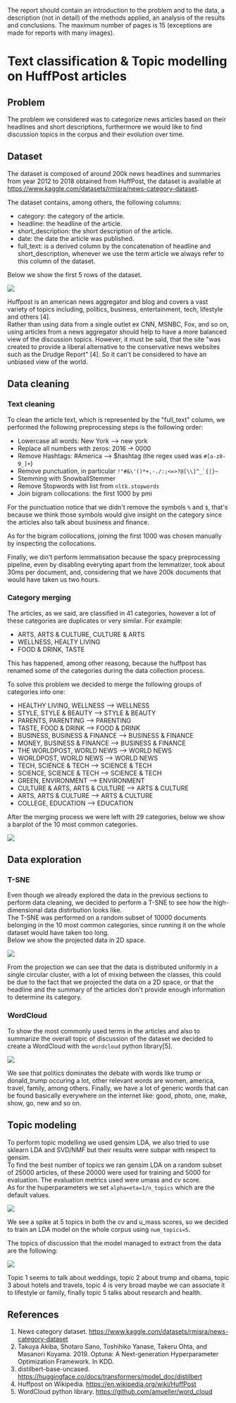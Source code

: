 The report should contain an introduction to the problem and to the data, a description (not in detail) of the methods applied, an analysis of the results and conclusions. The maximum number of pages is 15 (exceptions are made for reports with many images).

# Text classification & Topic modelling on HuffPost articles

## Problem
The problem we considered was to categorize news articles based on their headlines and short descriptions, furthermore we would like to find discussion topics in the corpus and their evolution over time.

## Dataset
The dataset is composed of around 200k news headlines and summaries from year 2012 to 2018 obtained from HuffPost, the dataset is available at https://www.kaggle.com/datasets/rmisra/news-category-dataset.

The dataset contains, among others, the following columns:

* category: the category of the article.
* headline: the headline of the article.
* short_description: the short description of the article.
* date: the date the article was published.
* full_text: is a derived column by the concatenation of headline and short_description, whenever we use the term article we always refer to this column of the dataset.

Below we show the first 5 rows of the dataset.

![](images/dataset.png)

Huffpost is an american news aggregator and blog and covers a vast variety of topics including, politics, business, entertainment, tech, lifestyle and others [4].  
Rather than using data from a single outlet ex CNN, MSNBC, Fox, and so on, using articles from a news aggregator should help to have a more balanced view of the discussion topics. However, it must be said, that the site "was created to provide a liberal alternative to the conservative news websites such as the Drudge Report" [4]. So it can't be considered to have an unbiased view of the world.

## Data cleaning

### Text cleaning

To clean the article text, which is represented by the "full_text" column, we performed the following preprocessing steps is the following order:

* Lowercase all words: New York --> new york
* Replace all numbers with zeros: 2016 -> 0000
* Remove Hashtags: #America --> $hashtag (the regex used was `#[a-z0-9_]+`)
* Remove punctuation, in particular ```!"#&\'()*+,-./:;<=>?@[\\]^_`{|}~```
* Stemming with SnowballStemmer
* Remove Stopwords with list from `nltk.stopwords`
* Join bigram collocations: the first 1000 by pmi

For the punctuation notice that we didn't remove the symbols `%` and `$`, that's because we think those symbols would give insight on the category since the articles also talk about business and finance.  

As for the bigram collocations, joining the first 1000 was chosen manually by inspecting the collocations.

Finally, we din't perform lemmatisation because the spacy preprocessing pipeline, even by disabling everyting apart from the lemmatizer, took about 30ms per document, and, considering that we have 200k documents that would have taken us two hours.

### Category merging

The articles, as we said, are classified in 41 categories, however a lot of these categories are duplicates or very similar. For example:
* ARTS, ARTS & CULTURE, CULTURE & ARTS
* WELLNESS, HEALTY LIVING
* FOOD & DRINK, TASTE

This has happened, among other reasong, because the huffpost has renamed some of the categories during the data collection process.

To solve this problem we decided to merge the following groups of categories into one:

* HEALTHY LIVING, WELLNESS --> WELLNESS 
* STYLE, STYLE & BEAUTY --> STYLE & BEAUTY
* PARENTS, PARENTING --> PARENTING
* TASTE, FOOD & DRINK --> FOOD & DRINK
* BUSINESS, BUSINESS & FINANCE --> BUSINESS & FINANCE
* MONEY, BUSINESS & FINANCE --> BUSINESS & FINANCE
* THE WORLDPOST, WORLD NEWS --> WORLD NEWS
* WORLDPOST, WORLD NEWS --> WORLD NEWS
* TECH, SCIENCE & TECH --> SCIENCE & TECH
*  SCIENCE, SCIENCE & TECH --> SCIENCE & TECH
* GREEN, ENVIRONMENT --> ENVIRONMENT
* CULTURE & ARTS, ARTS & CULTURE --> ARTS & CULTURE
* ARTS, ARTS & CULTURE --> ARTS & CULTURE
* COLLEGE, EDUCATION --> EDUCATION

After the merging process we were left with 29 categories, below we show a barplot of the 10 most common categories.

![](images/top_10_categories.png)

## Data exploration

### T-SNE
Even though we already explored the data in the previous sections to perform data cleaning, we decided to perform a T-SNE to see how the high-dimensional data distirbution looks like.  
The T-SNE was performed on a random subset of 10000 documents belonging in the 10 most common categories, since running it on the whole dataset would have taken too long.  
Below we show the projected data in 2D space.

![](images/tsne+legend.png)

From the projection we can see that the data is distributed uniformly in a single circular cluster, with a lot of mixing between the classes, this could be due to the fact that we projected the data on a 2D space, or that the headline and the summary of the articles don't provide enough information to determine its category.


### WordCloud
To show the most commonly used terms in the articles and also to summarize the overall topic of discussion of the dataset we decided to create a WordCloud with the `wordcloud` python library[5].  

![](images/wordcloud.png)

We see that politics dominates the debate with words like trump or donald_trump occuring a lot, other relevant words are women, america, travel, family, among others. Finally, we have a lot of generic words that can be found basically everywhere on the internet like: good, photo, one, make, show, go, new and so on.


## Topic modeling

To perform topic modelling we used gensim LDA, we also tried to use sklearn LDA and SVD/NMF but their results were subpar with respect to gensim.  
To find the best number of topics we ran gensim LDA on a random subset of 25000 articles, of these 20000 were used for training and 5000 for evaluation. The evaluation metrics used were umass and cv score.  
As for the huperparameters we set `alpha=eta=1/n_topics` which are the default values.

![](images/coherence.png)

We see a spike at 5 topics in both the cv and u_mass scores, so we decided to train an LDA model on the whole corpus using `num_topics=5`.

The topics of discussion that the model managed to extract from the data are the following:

![](images/topic_descriptors.png)

Topic 1 seems to talk about weddings, topic 2 about trump and obama, topic 3 about hotels and travels, topic 4 is very broad maybe we can associate it to lifestyle or family, finally topic 5 talks about research and health.















## References
1. News category dataset. https://www.kaggle.com/datasets/rmisra/news-category-dataset
2. Takuya Akiba, Shotaro Sano, Toshihiko Yanase, Takeru Ohta, and Masanori Koyama. 2019. Optuna: A Next-generation Hyperparameter Optimization Framework. In KDD.
3. distilbert-base-uncased. https://huggingface.co/docs/transformers/model_doc/distilbert
4. Huffpost on Wikipedia. https://en.wikipedia.org/wiki/HuffPost
5. WordCloud python library. https://github.com/amueller/word_cloud